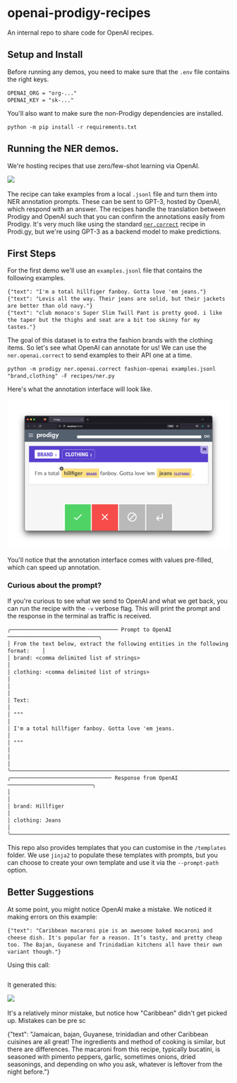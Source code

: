# openai-prodigy-recipes

An internal repo to share code for OpenAI recipes.

## Setup and Install 

Before running any demos, you need to make sure that the `.env` file contains the right keys. 

```
OPENAI_ORG = "org-..."
OPENAI_KEY = "sk-..."
```

You'll also want to make sure the non-Prodigy dependencies are installed. 

```
python -m pip install -r requirements.txt
```

## Running the NER demos. 

We're hosting recipes that use zero/few-shot learning via OpenAI. 

![](image.png)

The recipe can take examples from a local `.jsonl` file and turn them into NER annotation prompts. These can be sent to GPT-3, hosted by OpenAI, which respond with an answer. The recipes handle the translation between Prodigy and OpenAI such that you can confirm the annotations easily from Prodigy. It's very much like using the standard [`ner.correct`](https://prodi.gy/docs/recipes#ner-correct) recipe in Prodi.gy, but we're using GPT-3 as a backend model to make predictions. 

## First Steps

For the first demo we'll use an `examples.jsonl` file that contains the following examples. 

```
{"text": "I'm a total hillfiger fanboy. Gotta love 'em jeans."}
{"text": "Levis all the way. Their jeans are solid, but their jackets are better than old navy."}
{"text": "club monaco's Super Slim Twill Pant is pretty good. i like the taper but the thighs and seat are a bit too skinny for my tastes."}
```

The goal of this dataset is to extra the fashion brands with the clothing items. So let's see what OpenAI can annotate for us! We can use the `ner.openai.correct` to send examples to their API one at a time. 

```
python -m prodigy ner.openai.correct fashion-openai examples.jsonl "brand,clothing" -F recipes/ner.py
```

Here's what the annotation interface will look like. 

![](imgs/ner-correct.png)

You'll notice that the annotation interface comes with values pre-filled, which can speed up annotation.

### Curious about the prompt?

If you're curious to see what we send to OpenAI and what we get back, you can run the recipe with the `-v` verbose flag. This will print the prompt and the response in the terminal as traffic is received. 

```
╭────────────────────────────────── Prompt to OpenAI ─────────────────────────────╮
│ From the text below, extract the following entities in the following format:    │
│ brand: <comma delimited list of strings>                                        │
│ clothing: <comma delimited list of strings>                                     │
│                                                                                 │
│ Text:                                                                           │
│ """                                                                             │
│ I'm a total hillfiger fanboy. Gotta love 'em jeans.                             │
│ """                                                                             │
│                                                                                 │
╰─────────────────────────────────────────────────────────────────────────────────╯
╭──────────────────────────────── Response from OpenAI ───────────────────────────╮
│                                                                                 │
│ brand: Hillfiger                                                                │
│ clothing: Jeans                                                                 │
╰─────────────────────────────────────────────────────────────────────────────────╯
```

This repo also provides templates that you can customise in the `/templates` folder. We use `jinja2` to populate these templates with prompts, but you can choose to create your own template and use it via the `--prompt-path` option. 

## Better Suggestions 

At some point, you might notice OpenAI make a mistake. We noticed it making errors on this example:

```
{"text": "Caribbean macaroni pie is an awesome baked macaroni and cheese dish. It's popular for a reason. It’s tasty, and pretty cheap too. The Bajan, Guyanese and Trinidadian kitchens all have their own variant though."}
```

Using this call: 

```

```

It generated this:

![](mistake.png)

It's a relatively minor mistake, but notice how "Caribbean" didn't get picked up. Mistakes can be pre   sc

{"text": "Jamaican, bajan, Guyanese, trinidadian and other Caribbean cuisines are all great! The ingredients and method of cooking is similar, but there are differences. The macaroni from this recipe, typically bucatini, is seasoned with pimento peppers, garlic, sometimes onions, dried seasonings, and depending on who you ask, whatever is leftover from the night before."}